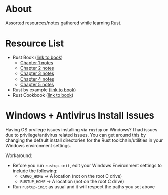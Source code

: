 # About
Assorted resources/notes gathered while learning Rust.

# Resource List
* Rust Book ([link to book](https://doc.rust-lang.org/book/))
    * [Chapter 1 notes](https://github.com/rywhale/rust_learning/blob/master/rust_book/Chapter_1_GettingStarted/Chapter_1_notes.md)
    * [Chapter 2 notes](https://github.com/rywhale/rust_learning/blob/master/rust_book/Chapter_2_GuessingGame/Chapter_2_notes.md)
    * [Chapter 3  notes](https://github.com/rywhale/rust_learning/blob/master/rust_book/Chapter_3_CommonProgrammingConcepts/Chapter_3_notes.md)
    * [Chapter 4 notes](https://github.com/rywhale/rust_learning/blob/master/rust_book/Chapter_4_Ownership/Chapter_4_notes.md)
    * [Chapter 5 notes]()
* Rust by example ([link to book](https://doc.rust-lang.org/stable/rust-by-example/))
* Rust Cookbook ([link to book](https://rust-lang-nursery.github.io/rust-cookbook/))

# Windows + Antivirus Install Issues
Having OS prvilege issues installing via `rustup` on Windows? I had issues due to privilege/antivirus related issues. You can get around this by changing the default install directories for the Rust toolchain/utilities in your Windows environment settings. 

Workaround: 
* Before you run `rustup-init`, edit your Windows Environment settings to include the following:
    * `CARGO_HOME` -> A location (not on the root C drive)
    * `RUSTUP_HOME` -> A location (not on the root C drive)
* Run `rustup-init` as usual and it will respect the paths you set above